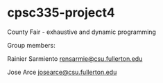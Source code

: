 # cpsc335-project4

County Fair - exhaustive and dynamic programming

Group members:

Rainier Sarmiento rensarmie@csu.fullerton.edu

Jose Arce josearce@csu.fullerton.edu
